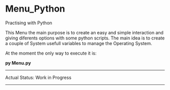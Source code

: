 # Menu_Python

Practising with Python


This Menu the main purpose is to create an easy and simple interaction and giving diferents options with some  python scripts. The main idea is to create a couple of System usefull variables to manage the Operating System. 

At the moment the only way to execute it is:

**py Menu.py**

______________________________________
Actual Status: Work in Progress
______________________________________
